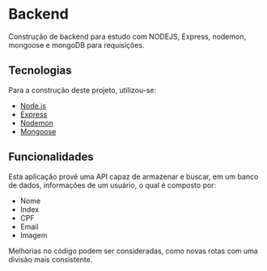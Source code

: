# Backend
Construção de backend para estudo com NODEJS, Express, nodemon, mongoose e mongoDB para requisições.

## Tecnologias
Para a construção deste projeto, utilizou-se:
- [Node.js](https://nodejs.org)
- [Express](https://expressjs.com)
- [Nodemon](https://nodemon.io/)
- [Mongoose](https://mongoosejs.com/)

## Funcionalidades
Esta aplicação provê uma API capaz de armazenar e buscar, em um banco de dados, informações de um usuário, o qual é composto por:

- Nome 
- Index
- CPF
- Email 
- Imagem

Melhorias no código podem ser consideradas, como novas rotas com uma divisão mais consistente.
